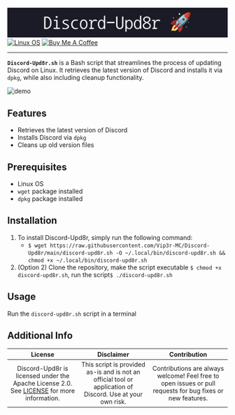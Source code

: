 ![banner](img/discord-upd8r.png)
<a href="https://www.debian.org/"><img src="https://img.shields.io/badge/OS-Linux-informational?style=for-the-badge" alt="Linux OS"></a>
<a href="https://www.buymeacoffee.com/sir.vip3r"><img src="https://img.shields.io/badge/Buy%20Me%20a%20Coffee-ffdd00?style=for-the-badge&logo=buy-me-a-coffee&logoColor=black" alt="Buy Me A Coffee"></a>
***

**`Discord-Upd8r.sh`** is a Bash script that streamlines the process of updating Discord on Linux. It retrieves the latest version of Discord and installs it via `dpkg`, while also including cleanup functionality.

![demo](img/code.gif)

## Features

- Retrieves the latest version of Discord
- Installs Discord via `dpkg`
- Cleans up old version files

## Prerequisites

- Linux OS
- `wget` package installed
- `dpkg` package installed

## Installation
1. To install Discord-Upd8r, simply run the following command:
   - ``$ wget https://raw.githubusercontent.com/Vip3r-MC/Discord-Upd8r/main/discord-upd8r.sh -O ~/.local/bin/discord-upd8r.sh && chmod +x ~/.local/bin/discord-upd8r.sh``
2. (Option 2) Clone the repository, make the script executable `$ chmod +x discord-upd8r.sh`, run the script`$ ./discord-upd8r.sh`

## Usage

Run the `discord-upd8r.sh` script in a terminal

## Additional Info

|   License   |    Disclaimer    |  Contribution  |
|:-----------:|:----------------:|:--------------:|
| Discord-Upd8r is licensed under the Apache License 2.0. See [LICENSE](LICENSE) for more information. | This script is provided as-is and is not an official tool or application of Discord. Use at your own risk. | Contributions are always welcome! Feel free to open issues or pull requests for bug fixes or new features. |

